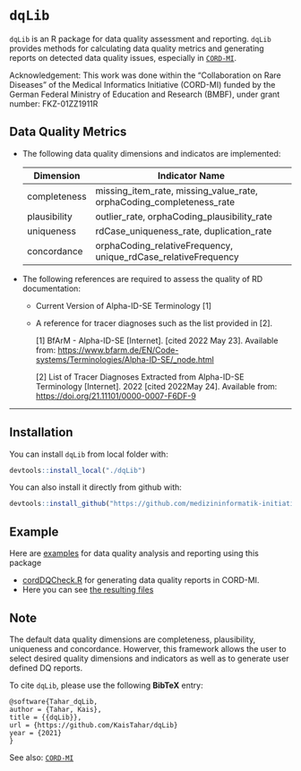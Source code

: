# `dqLib`

`dqLib` is an R package for data quality assessment and reporting. 
`dqLib` provides methods for calculating data quality metrics and generating reports on detected data quality issues, especially in [`CORD-MI`](https://www.medizininformatik-initiative.de/de/CORD).

Acknowledgement: This work was done within the “Collaboration on Rare Diseases” of the Medical Informatics Initiative (CORD-MI) funded by the German Federal Ministry of Education and Research (BMBF), under grant number: FKZ-01ZZ1911R

## Data Quality Metrics
- The following data quality dimensions and indicatos are implemented:

  | Dimension  | Indicator Name|
  | ------------- | ------------- |
  | completeness  | missing_item_rate, missing_value_rate, orphaCoding_completeness_rate  |
  | plausibility  | outlier_rate, orphaCoding_plausibility_rate |
  | uniqueness | rdCase_uniqueness_rate, duplication_rate|
  | concordance | orphaCoding_relativeFrequency, unique_rdCase_relativeFrequency|
  
- The following references are required to assess the quality of RD documentation:

  - Current Version of Alpha-ID-SE Terminology [1]
  - A reference for tracer diagnoses such as the list provided in [2].
  
    [1]   BfArM - Alpha-ID-SE [Internet]. [cited 2022 May 23]. Available from: https://www.bfarm.de/EN/Code-systems/Terminologies/Alpha-ID-SE/_node.html 
    
    [2]   List of Tracer Diagnoses Extracted from Alpha-ID-SE Terminology [Internet]. 2022 [cited 2022May 24]. Available from:  https://doi.org/21.11101/0000-0007-F6DF-9
------------------------------------------------------------------------

## Installation

You can install `dqLib` from local folder with:

``` r
devtools::install_local("./dqLib")
```
You can also install it directly from github with:

``` r
devtools::install_github("https://github.com/medizininformatik-initiative/dqLib")
```
## Example

Here are [examples](https://github.com/medizininformatik-initiative/cord-dq-checker) for data quality analysis and reporting using this package
- [cordDQCheck.R](https://github.com/medizininformatik-initiative/cord-dq-checker/blob/master/Local/cordDqChecker.R) for generating data quality reports in CORD-MI.
- Here you can see [the resulting files](https://github.com/medizininformatik-initiative/cord-dq-checker/tree/master/Local/Data/Export)

## Note
The default data quality dimensions are completeness, plausibility, uniqueness and concordance. Howerver, this framework allows the user to select desired quality dimensions and indicators as well as to generate user defined DQ reports. 

To cite `dqLib`, please use the following **BibTeX** entry: 

```
@software{Tahar_dqLib,
author = {Tahar, Kais},
title = {{dqLib}},
url = {https://github.com/KaisTahar/dqLib}
year = {2021}
}
```
See also: [`CORD-MI`](https://www.medizininformatik-initiative.de/de/CORD)
